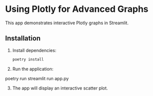 # Using Plotly for Advanced Graphs

This app demonstrates interactive Plotly graphs in Streamlit.

## Installation
1. Install dependencies:
   ```bash
   poetry install

2. Run the application:

poetry run streamlit run app.py

3. The app will display an interactive scatter plot.